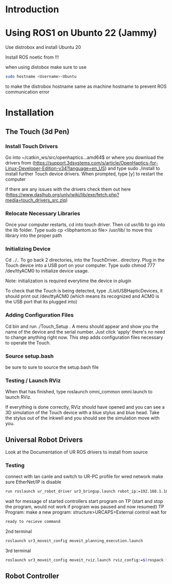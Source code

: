 # Introduction


# Using ROS1 on Ubunto 22 (Jammy)

Use distrobox and install Ubuntu 20

Install ROS noetic from <add link>!!!

when using distobox make sure to use
```bash
sudo hostname <Username>-Ubuntu
```
to make the distrobox hostname same as machine hostname to prevent ROS communication error

# Installation

## The Touch (3d Pen)
### Install Touch Drivers
Go into ~/catkin_ws/src/openhaptics…amd64$ or where you download the drivers from (https://support.3dsystems.com/s/article/OpenHaptics-for-Linux-Developer-Edition-v34?language=en_US) and type sudo ./install to install further Touch device drivers. When prompted, type [y] to restart the computer

if there are any issues with the drivers check them out here (https://www.daslhub.org/unlv/wiki/lib/exe/fetch.php?media=touch_drivers_src.zip)

### Relocate Necessary Libraries
Once your computer restarts, cd into touch driver. Then cd usr/lib to go into the lib folder. Type sudo cp <libphantom.so file> /usr/lib/ to move this library into the proper path

### Initializing Device
Cd ../.. To go back 2 directories, into the TouchDriver.. directory. Plug in the Touch device into a USB port on your computer. Type sudo chmod 777 /dev/ttyACM0 to initialize device usage.

Note: initialization is required everytime the device in plugin

 To check that the Touch is being detected, type ./ListUSBHapticDevices, it should print out /dev/ttyACM0 (which means its recognized and ACM0 is the USB port that its plugged into)

 ### Adding Configuration Files
 Cd bin and run ./Touch_Setup . A menu should appear and show you the name of the device and the serial number. Just click ‘apply’ there's no need to change anything right now. This step adds configuration files necessary to operate the Touch.

 ### Source setup.bash
 be sure to sure to source the setup.bash file

### Testing / Launch RViz
When that has finished, type roslaunch omni_common omni.launch to launch RViz.

If everything is done correctly, RViz should have opened and you can see a 3D simulation of the Touch device with a blue stylus and blue head. Take the stylus out of the inkwell and you should see the simulation move with you.

## Universal Robot Drivers
Look at the Documentation of UR ROS drivers to install from source

### Testing
connect with lan canle and switch to UR-PC profile for wred network
make sure EtherNet/IP is disable
```bash
run roslaunch ur_robot_driver ur3_bringup.launch robot_ip:=192.168.1.102
```

wait for message of started controllers
start program on TP
(start and stop the program, would not work if program was paused and now resumed)
TP Program: make a new program:
	structure>URCAPS>External control
wait for
```bash
ready to recieve command
```

2nd terminal
```bash
roslaunch ur3_moveit_config moveit_planning_execution.launch
```

3rd terminal
```bash
roslaunch ur3_moveit_config moveit_rviz.launch rviz_config:=$(rospack find ur3_moveit_config)/launch/moveit.rviz
```

## Robot Controller
